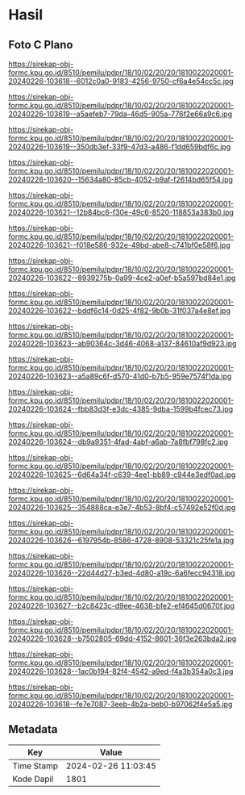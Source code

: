 # Hasil

## Foto C Plano

https://sirekap-obj-formc.kpu.go.id/8510/pemilu/pdpr/18/10/02/20/20/1810022020001-20240226-103618--6012c0a0-9183-4256-9750-cf6a4e54cc5c.jpg

https://sirekap-obj-formc.kpu.go.id/8510/pemilu/pdpr/18/10/02/20/20/1810022020001-20240226-103619--a5aefeb7-79da-46d5-905a-776f2e66a9c6.jpg

https://sirekap-obj-formc.kpu.go.id/8510/pemilu/pdpr/18/10/02/20/20/1810022020001-20240226-103619--350db3ef-33f9-47d3-a486-f1dd659bdf6c.jpg

https://sirekap-obj-formc.kpu.go.id/8510/pemilu/pdpr/18/10/02/20/20/1810022020001-20240226-103620--15634a80-85cb-4052-b9af-f2614bd65f54.jpg

https://sirekap-obj-formc.kpu.go.id/8510/pemilu/pdpr/18/10/02/20/20/1810022020001-20240226-103621--12b84bc6-f30e-49c6-8520-118853a383b0.jpg

https://sirekap-obj-formc.kpu.go.id/8510/pemilu/pdpr/18/10/02/20/20/1810022020001-20240226-103621--f018e586-932e-49bd-abe8-c741bf0e58f6.jpg

https://sirekap-obj-formc.kpu.go.id/8510/pemilu/pdpr/18/10/02/20/20/1810022020001-20240226-103622--8939275b-0a99-4ce2-a0ef-b5a597bd84e1.jpg

https://sirekap-obj-formc.kpu.go.id/8510/pemilu/pdpr/18/10/02/20/20/1810022020001-20240226-103622--bddf6c14-0d25-4f82-9b0b-31f037a4e8ef.jpg

https://sirekap-obj-formc.kpu.go.id/8510/pemilu/pdpr/18/10/02/20/20/1810022020001-20240226-103623--ab90364c-3d46-4068-a137-84610af9d923.jpg

https://sirekap-obj-formc.kpu.go.id/8510/pemilu/pdpr/18/10/02/20/20/1810022020001-20240226-103623--a5a89c6f-d570-41d0-b7b5-959e7574f1da.jpg

https://sirekap-obj-formc.kpu.go.id/8510/pemilu/pdpr/18/10/02/20/20/1810022020001-20240226-103624--fbb83d3f-e3dc-4385-9dba-1599b4fcec73.jpg

https://sirekap-obj-formc.kpu.go.id/8510/pemilu/pdpr/18/10/02/20/20/1810022020001-20240226-103624--db9a9351-4fad-4abf-a6ab-7a8fbf798fc2.jpg

https://sirekap-obj-formc.kpu.go.id/8510/pemilu/pdpr/18/10/02/20/20/1810022020001-20240226-103625--6d64a34f-c639-4ee1-bb89-c944e3edf0ad.jpg

https://sirekap-obj-formc.kpu.go.id/8510/pemilu/pdpr/18/10/02/20/20/1810022020001-20240226-103625--354888ca-e3e7-4b53-8bf4-c57492e52f0d.jpg

https://sirekap-obj-formc.kpu.go.id/8510/pemilu/pdpr/18/10/02/20/20/1810022020001-20240226-103626--6197954b-8586-4728-8908-53321c25fe1a.jpg

https://sirekap-obj-formc.kpu.go.id/8510/pemilu/pdpr/18/10/02/20/20/1810022020001-20240226-103626--22d44d27-b3ed-4d80-a19c-6a6fecc94318.jpg

https://sirekap-obj-formc.kpu.go.id/8510/pemilu/pdpr/18/10/02/20/20/1810022020001-20240226-103627--b2c8423c-d9ee-4638-bfe2-ef4645d0670f.jpg

https://sirekap-obj-formc.kpu.go.id/8510/pemilu/pdpr/18/10/02/20/20/1810022020001-20240226-103628--b7502805-69dd-4152-8601-36f3e263bda2.jpg

https://sirekap-obj-formc.kpu.go.id/8510/pemilu/pdpr/18/10/02/20/20/1810022020001-20240226-103628--1ac0b194-82f4-4542-a9ed-f4a3b354a0c3.jpg

https://sirekap-obj-formc.kpu.go.id/8510/pemilu/pdpr/18/10/02/20/20/1810022020001-20240226-103618--fe7e7087-3eeb-4b2a-beb0-b97062f4e5a5.jpg


## Metadata

| Key        | Value               |
| ---------- | ------------------- |
| Time Stamp | 2024-02-26 11:03:45 |
| Kode Dapil | 1801                |



